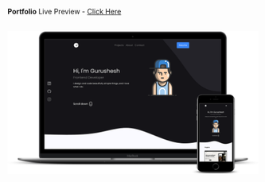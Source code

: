 **Portfolio**
Live Preview - [Click Here](https://github.com/patelabhishek7828/react-portfolio)

<br/>
<div align="center">
  <img alt="Demo" src="public/mockup.png" />
</div>
<br/>
<br/>